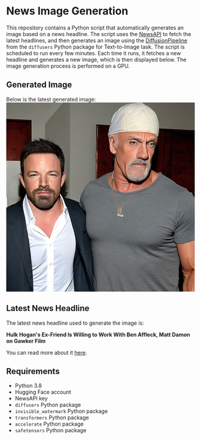 # News Image Generation
This repository contains a Python script that automatically generates an image based on a news headline. The script uses the [NewsAPI](https://newsapi.org/) to fetch the latest headlines, and then generates an image using the [DiffusionPipeline](https://github.com/huggingface/diffusers) from the `diffusers` Python package for Text-to-Image task.
The script is scheduled to run every few minutes. Each time it runs, it fetches a new headline and generates a new image, which is then displayed below. The image generation process is performed on a GPU.

## Generated Image
Below is the latest generated image:
![Generated Image](image.png)

## Latest News Headline
The latest news headline used to generate the image is:

**Hulk Hogan's Ex-Friend Is Willing to Work With Ben Affleck, Matt Damon on Gawker Film**

You can read more about it [here](https://news.google.com/rss/articles/CBMieEFVX3lxTFBkdk9fcDhGdjgzM1hIekY4c2JWOGNDT09yam9Xck1MZ1ZkTFh2OFFVbmJMYzkzZVBKdVhFNHl0eVNoV3RkN3J0d0t0MFc2alV2MW1OaGxhaUU5aHhaWUVlZzJpZHhCNzFQSHRvT0MwUjdVOHFKalB2bNIBeEFVX3lxTE91MjhTTERsYmFpUmpkTUlLMGNxX0NMSHlEYTN1RkdYYUY1TmZMRHU3YW1TMGN6UEh2TmxnVEpucW13ZW5SWGVYeXdNSDI1d01fWHVpamdvcU1DYTI1TWtyNXVoWWhmLU5za1RnU3U4LVFRYmg1a3pDXw?oc=5).

## Requirements
- Python 3.8
- Hugging Face account
- NewsAPI key
- `diffusers` Python package
- `invisible_watermark` Python package
- `transformers` Python package
- `accelerate` Python package
- `safetensors` Python package
